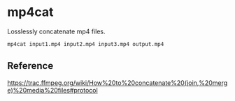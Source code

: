 mp4cat
======

Losslessly concatenate mp4 files.

```bash
mp4cat input1.mp4 input2.mp4 input3.mp4 output.mp4
```

Reference
---------
https://trac.ffmpeg.org/wiki/How%20to%20concatenate%20(join,%20merge)%20media%20files#protocol
